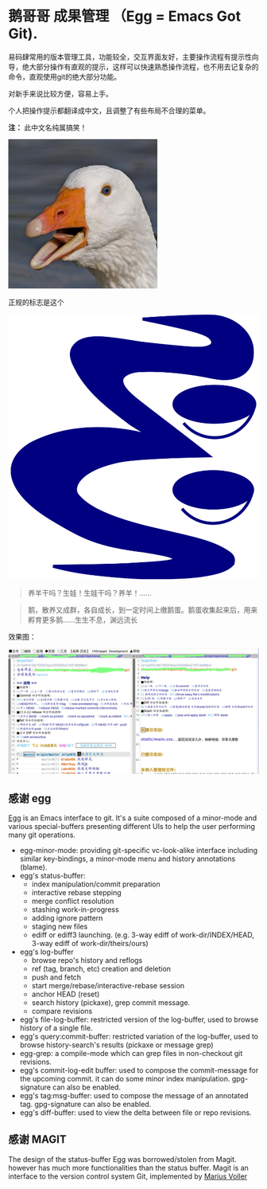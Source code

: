 鹅哥哥 成果管理 （Egg = Emacs Got Git).
=======================================

易码肆常用的版本管理工具，功能较全，交互界面友好，主要操作流程有提示性向导，绝大部分操作有直观的提示，这样可以快速熟悉操作流程，也不用去记复杂的命令，直观使用git的绝大部分功能。

对新手来说比较方便，容易上手。

个人把操作提示都翻译成中文，且调整了有些布局不合理的菜单。

**注：** 此中文名纯属搞笑！

![鹅哥哥](/doc/egg.jpg)

正规的标志是这个

![正规标志](/doc/egg_logo.svg)

> 养羊干吗？生娃！生娃干吗？养羊！……

> 鹅，散养又成群，各自成长，到一定时间上缴鹅蛋。鹅蛋收集起来后，用来孵育更多鹅……生生不息，渊远流长


效果图：

![鹅哥哥实况截图](/doc/snapshot.png)

## 感谢 egg ##


[Egg](https://github.com/bogolisk/egg) is an Emacs interface to git. It's a suite composed of a
minor-mode and various special-buffers presenting different UIs to
help the user performing many git operations.

- egg-minor-mode: providing git-specific vc-look-alike interface
  including similar key-bindings, a minor-mode menu and history
  annotations (blame).
- egg's status-buffer:
  - index manipulation/commit preparation
  - interactive rebase stepping
  - merge conflict resolution
  - stashing work-in-progress
  - adding ignore pattern
  - staging new files
  - ediff or ediff3 launching. (e.g. 3-way ediff of
    work-dir/INDEX/HEAD, 3-way ediff of work-dir/theirs/ours)
- egg's log-buffer
  - browse repo's history and reflogs
  - ref (tag, branch, etc) creation and deletion
  - push and fetch
  - start merge/rebase/interactive-rebase session
  - anchor HEAD (reset)
  - search history (pickaxe), grep commit message.
  - compare revisions
- egg's file-log-buffer: restricted version of the log-buffer, used to
  browse history of a single file.
- egg's query:commit-buffer: restricted variation of the log-buffer,
  used to browse history-search's results (pickaxe or message grep)
- egg-grep: a compile-mode which can grep files in non-checkout git
  revisions.
- egg's commit-log-edit buffer: used to compose the commit-message for
  the upcoming commit. it can do some minor index manipulation. gpg-signature
  can also be enabled.
- egg's tag:msg-buffer: used to compose the message of an annotated tag.
  gpg-signature can also be enabled.
- egg's diff-buffer: used to view the delta between file or repo revisions.

 

## 感谢 MAGIT ##

The design of the status-buffer Egg was borrowed/stolen from Magit.
however has much more functionalities than the status buffer.
Magit is an interface to the version control system Git, implemented
by [Marius Voller](http://philjackson.github.com/magit/)

